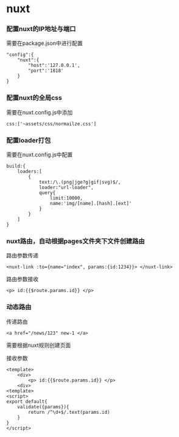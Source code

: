 # nuxt 
### 配置nuxt的IP地址与端口
需要在package.json中进行配置

```
"config":{
    "nuxt":{
        "host":'127.0.0.1',
        "port":'1818'
    }
}
```
### 配置nuxt的全局css
需要在nuxt.config.js中添加

```
css:['~assets/css/normailze.css']
```
### 配置loader打包
需要在nuxt.config.js中配置
```
build:{
    loaders:[
        {
            text:/\.(png|jge?g|gif|svg)$/,
            loader:"url-loader",
            query{
                limit:10000,
                name:'img/[name].[hash].[ext]'
            }
        }
    ]
}
```

### nuxt路由，自动根据pages文件夹下文件创建路由
路由参数传递

```
<nuxt-link :to={name="index", params:{id:1234}}> </nuxt-link>
```

路由参数接收
```
<p> id:{{$route.params.id}} </p>
```

### 动态路由

传递路由
```
<a href="/news/123" new-1 </a>
```
需要根据nuxt规则创建页面

接收参数
```
<template>
    <div>
        <p> id:{{$route.params.id}} </p>
    <div>
<template>
<script>
export default{
    validate({params}){
        return /^\d+$/.text(params.id)
    }
}
</script>    
```